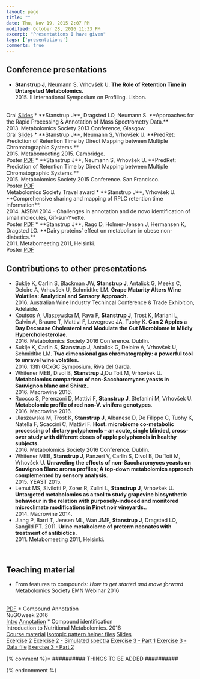 ```yaml
---
layout: page
title: ""
date: Thu, Nov 19, 2015 2:07 PM
modified: October 28, 2016 11:33 PM
excerpt: "Presentations I have given"
tags: ['presentations']
comments: true
---
```


## Conference presentations

* **Stanstrup J**, Neumann S, Vrhovšek U. **The Role of Retention Time in Untargeted Metabolomics.**<br>2015. II International Symposium on Profiling. Lisbon.
<br>
<span class="label label-info"><a>Oral</a></span>
<span class="label label-warning"><a href="https://github.com/stanstrup/stanstrup.github.io/raw/master/material/presentations/ISPROF_2015_jan_stanstrup.pdf?raw=true">Slides</a></span>
* **Stanstrup J**, Dragsted LO, Neumann S. **Approaches for the Rapid Processing & Annotation of Mass Spectrometry Data.**<br>2013. Metabolomics Society 2013 Conference, Glasgow.
<br>
<span class="label label-info"><a>Oral</a></span>
<span class="label label-warning"><a href="https://github.com/stanstrup/stanstrup.github.io/raw/master/material/presentations/Metabolomics_Society_Conference%202013_no_notes_Jan_Stanstrup.pptx?raw=true">Slides</a></span>
* **Stanstrup J**, Neumann S, Vrhovšek U. **PredRet: Prediction of Retention Time by Direct Mapping between Multiple Chromatographic Systems.**<br>2015. Metabomeeting 2015. Cambridge.
<br>
<span class="label label-success"><a>Poster</a></span>
<span class="label label-warning"><a href="https://github.com/stanstrup/stanstrup.github.io/blob/master/material/presentations/Metabolomics_2015_Jan_Stanstrup.pdf?raw=true">PDF</a></span>
* **Stanstrup J**, Neumann S, Vrhovšek U. **PredRet: Prediction of Retention Time by Direct Mapping between Multiple Chromatographic Systems.**<br>2015. Metabolomics Society 2015 Conference. San Francisco.
<br>
<span class="label label-success"><a>Poster</a></span>
<span class="label label-warning"><a href="https://github.com/stanstrup/stanstrup.github.io/blob/master/material/presentations/Metabolomics_2015_Jan_Stanstrup.pdf?raw=true">PDF</a></span>
<br>
<span class="award"><i class="fa fa-trophy"></i> Metabolomics Society Travel award</span>
* **Stanstrup J**, Vrhovšek U. **Comprehensive sharing and mapping of RPLC retention time information**.<br>2014. AISBM 2014 - Challenges in annotation and de novo identification of small molecules, Gif-sur-Yvette. <br>
<span class="label label-success"><a>Poster</a></span>
<span class="label label-warning"><a href="https://github.com/stanstrup/stanstrup.github.io/blob/master/material/presentations/AISBM_2014_jan_stanstrup.pdf?raw=true">PDF</a></span>
* **Stanstrup J**, Rago D, Holmer-Jensen J, Hermansen K, Dragsted LO. **Dairy proteins’ effect on metabolism in obese non-diabetics.**<br>2011. Metabomeeting 2011, Helsinki.
<br>
<span class="label label-success"><a>Poster</a></span>
<span class="label label-warning"><a href="https://github.com/stanstrup/stanstrup.github.io/blob/master/material/presentations/metabomeeting_2011_jan_stanstrup.pdf?raw=true">PDF</a></span>

## Contributions to other presentations

* Suklje K, Carlin S, Blackman JW, **Stanstrup J**, Antalick G, Meeks C, Deloire A, Vrhovšek U, Schmidtke LM. **Grape Maturity Alters Wine Volatiles: Analytical and Sensory Approach.**<br>2016. Australian Wine Industry Techincal Conference & Trade Exhibition, Adelaide.
* Koutsos A, Ulaszewska M, Fava F, **Stanstrup J**, Trost K, Mariani L, Galvin A, Braune T, Mattivi F, Lovegrove JA, Tuohy K. **Can 2 Apples a Day Decrease Cholesterol and Modulate the Gut Microbiome in Mildly Hypercholesterolae.**<br>2016. Metabolomics Society 2016 Conference. Dublin.
* Suklje K, Carlin S, **Stanstrup J**, Antalick G, Deloire A, Vrhovšek U, Schmidtke LM. **Two dimensional gas chromatography: a powerful tool to unravel wine volatiles.**<br>2016.  13th GCxGC Symposium, Riva del Garda.
* Whitener MEB, Divol B, **Stanstrup J**,Du Toit M, Vrhovšek U. **Metabolomics comparison of non-Saccharomyces yeasts in Sauvignon blanc and Shiraz.**.<br>2016. Macrowine 2016.
* Ruocco S, Perenzoni D, Mattivi F, **Stanstrup J**, Stefanini M, Vrhovšek U. **Metabolomic profile of red non-V. vinifera genotypes**.<br>2016. Macrowine 2016.
* Ulaszewska M, Trost K, **Stanstrup J**, Albanese D, De Filippo C, Tuohy K, Natella F, Scaccini C, Mattivi F. **Host: microbiome co-metabolic processing of dietary polyphenols – an acute, single blinded, cross-over study with different doses of apple polyphenols in healthy subjects.**<br>2016. Metabolomics Society 2016 Conference. Dublin.
* Whitener MEB, **Stanstrup J**, Panzeri V, Carlin S, Divol B, Du Toit M, Vrhovšek U. **Unraveling the effects of non-Saccharomyces yeasts on Sauvignon Blanc aroma profiles; A top-down metabolomics approach complemented by sensory analysis.**<br>2015. YEAST 2015.
* Lemut MS, Sivilotti P, Zorer R, Zulini L, **Stanstrup J**, Vrhovšek U. **Untargeted metabolomics as a tool to study grapevine biosynthetic behaviour in the relation with purposely-induced and monitored microclimate modifications in Pinot noir vineyards.**.<br>2014. Macrowine 2014.
* Jiang P, Barri T, Jensen ML, Wan JMF, **Stanstrup J**, Dragsted LO, Sangild PT. 2011. **Urine metabolome of preterm neonates with treatment of antibiotics.**<br>2011. Metabomeeting 2011, Helsinki.

<br>

## Teaching material

* From features to compounds: *How to get started and move forward*<br>Metabolomics Society EMN Webinar 2016
<br>
<span class="label label-warning"><a href="https://github.com/stanstrup/stanstrup.github.io/blob/master/material/presentations/2016_Stanstrup_webinar_compound_id_intro.pptx?raw=true">PDF</a></span>
* Compound Annotation<br>NuGOweek 2016
<br>
<span class="label label-warning"><a href="https://github.com/stanstrup/stanstrup.github.io/blob/master/material/presentations/nugoweek_intro.pptx?raw=true">Intro</a></span>
<span class="label label-warning"><a href="https://github.com/stanstrup/stanstrup.github.io/blob/master/material/presentations/nugoweek_compound_id.pptx?raw=true">Annotation</a></span>
* Compound identification<br>Introduction to Nutritional Metabolomics. 2016
<br>
<span class="label label-warning"><a href="https://github.com/stanstrup/stanstrup.github.io/blob/master/material/teaching/2016_ID_NEXS/Material.pptx?raw=true">Course material</a></span>
<span class="label label-warning"><a href="../material/teaching/2016_ID_NEXS/Isotopic_pattern_helpers.zip?raw=true">Isotopic pattern helper files</a></span>
<span class="label label-warning"><a href="https://github.com/stanstrup/stanstrup.github.io/blob/master/material/teaching/2016_ID_NEXS/compound_id.pptx?raw=true">Slides</a></span>
<br>
<span class="label label-warning"><a href="https://github.com/stanstrup/stanstrup.github.io/blob/master/material/teaching/2016_ID_NEXS/compound_id%20-%20ex2.pptx?raw=true">Exercise 2</a></span>
<span class="label label-warning"><a href="https://github.com/stanstrup/stanstrup.github.io/blob/master/material/teaching/2016_ID_NEXS/ex2.zip?raw=true">Exercise 2 - Simulated spectra</a></span>
<span class="label label-warning"><a href="https://github.com/stanstrup/stanstrup.github.io/blob/master/material/teaching/2016_ID_NEXS/compound_id%20-%20ex3-part1.pptx?raw=true">Exercise 3 - Part 1</a></span>
<span class="label label-warning"><a href="https://github.com/stanstrup/stanstrup.github.io/blob/master/material/teaching/2016_ID_NEXS/ex3.zip?raw=true">Exercise 3 - Data file</a></span>
<span class="label label-warning"><a href="https://github.com/stanstrup/stanstrup.github.io/blob/master/material/teaching/2016_ID_NEXS/compound_id%20-%20ex3-part2.pptx?raw=true">Exercise 3 - Part 2</a></span>



{% comment %}*  ########## THINGS TO BE ADDED ##########



{% endcomment %}
